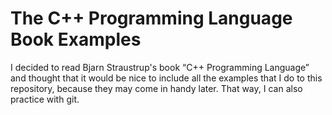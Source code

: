 # The C++ Programming Language Book Examples

I decided to read Bjarn Straustrup's book “C++ Programming Language” and thought
that it would be nice to include all the examples that I do to this repository,
because they may come in handy later. That way, I can also practice with git.